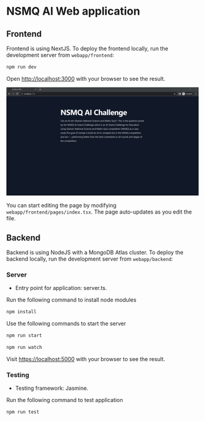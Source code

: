# NSMQ AI Web application

## Frontend

Frontend is using NextJS. To deploy the frontend locally, run the development server from `webapp/frontend`:

```bash
npm run dev
```

Open [http://localhost:3000](http://localhost:3000) with your browser to see the result.

![homepage](./frontend/public/homepage.png)

You can start editing the page by modifying `webapp/frontend/pages/index.tsx`. The page auto-updates as you edit the file.

## Backend

Backend is using NodeJS with a MongoDB Atlas cluster. To deploy the backend locally, run the development server from `webapp/backend`:

### Server

- Entry point for application: server.ts.

Run the following command to install node modules

```bash
npm install 
```

Use the following commands to start the server

```bash
npm run start
```

```bash
npm run watch
```

Visit <https://localhost:5000> with your browser to see the result.

### Testing

- Testing framework: Jasmine.

Run the following command to test application

```bash
npm run test
```
